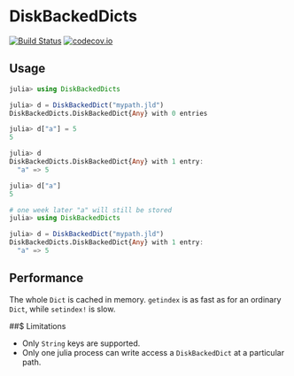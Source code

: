 # DiskBackedDicts


[![Build Status](https://travis-ci.org/jw3126/DiskBackedDicts.jl.svg?branch=master)](https://travis-ci.org/jw3126/DiskBackedDicts.jl)
[![codecov.io](https://codecov.io/github/jw3126/DiskBackedDicts.jl/coverage.svg?branch=master)](http://codecov.io/github/jw3126/DiskBackedDicts.jl?branch=master)

## Usage

```julia
julia> using DiskBackedDicts

julia> d = DiskBackedDict("mypath.jld")
DiskBackedDicts.DiskBackedDict{Any} with 0 entries

julia> d["a"] = 5
5

julia> d
DiskBackedDicts.DiskBackedDict{Any} with 1 entry:
  "a" => 5

julia> d["a"]
5

# one week later "a" will still be stored
julia> using DiskBackedDicts

julia> d = DiskBackedDict("mypath.jld")
DiskBackedDicts.DiskBackedDict{Any} with 1 entry:
  "a" => 5
```

## Performance

The whole `Dict` is cached in memory. `getindex` is as fast as for an
ordinary `Dict`, while `setindex!` is slow.

##$ Limitations

* Only `String` keys are supported.
* Only one julia process can write access a `DiskBackedDict` at a particular path.
